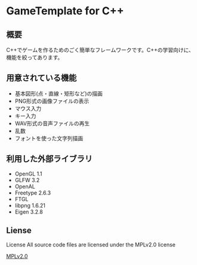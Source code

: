 
# GameTemplate for C++

## 概要
C++でゲームを作るためのごく簡単なフレームワークです。C++の学習向けに、機能を絞ってあります。

## 用意されている機能
+ 基本図形(点・直線・矩形など)の描画
+ PNG形式の画像ファイルの表示
+ マウス入力
+ キー入力
+ WAV形式の音声ファイルの再生
+ 乱数
+ フォントを使った文字列描画

## 利用した外部ライブラリ
+ OpenGL 1.1
+ GLFW 3.2
+ OpenAL
+ Freetype 2.6.3
+ FTGL
+ libpng 1.6.21
+ Eigen 3.2.8

## Liense
License All source code files are licensed under the MPLv2.0 license

[MPLv2.0](https://www.mozilla.org/MPL/2.0/)
